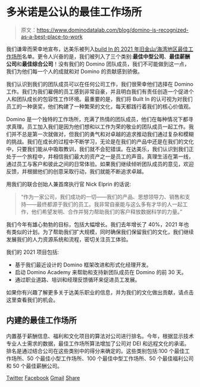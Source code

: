 # 多米诺是公认的最佳工作场所

> 原文：<https://www.dominodatalab.com/blog/domino-is-recognized-as-a-best-place-to-work>

我们谦卑而荣幸地宣布，达美乐被列入[build In 的 2021 年旧金山/海湾地区最佳工作场所](https://www.builtinsf.com/companies/best-places-to-work-san_francisco-2021#domino-data-lab)名单。更令人兴奋的是，我们被列入了三个类别:**最佳中型公司**、**最佳薪酬公司**和**最佳综合公司**！没有我们的 Domino 团队成员，我们不可能做到这一点，我们为他们每一个人的成就和对 Domino 的贡献感到骄傲。

我们认识到我们的团队成员可以在任何公司工作，我们很荣幸他们选择在 Domino 工作。我们为我们雇佣的员工感到非常自豪，并且明白我们有责任创造一个促进个人和团队成长的包容性工作环境。最重要的是，我们将 Built In 的认可视为对我们员工的一种褒奖，他们构建了一种繁荣的文化，每天都践行着我们的核心价值观。

Domino 是一个独特的工作场所，充满了热情的团队成员，他们在每种情况下都寻求真理。员工加入我们是因为他们想和以工作为荣的敬业的团队成员一起工作。我们并不总是第一次就做对，但我们的勇气和对卓越的追求推动我们通过复杂和模糊的挑战。我们在成长的过程中不断学习，无论是在我们的产品中还是在我们的文化中，只要我们能从中吸取教训，我们就不会犯错误。在达美乐，我们认识到我们正处于一个旅程中，并相信我们最大的资产之一是员工的声音。真理生活在第一线，通过员工与客户和彼此之间的日常体验。如果我们继续倾听团队成员的意见，欢迎反馈，并根据他们的创意采取行动，我们就能不断追求卓越。

用我们的联合创始人兼首席执行官 Nick Elprin 的话说:

> “作为一家公司，我们成功的一切——我们的产品、思想领导力、销售和支持——最终都源于我们的员工。我非常自豪能与这么多有才华的人一起工作，他们希望发明、合作并努力帮助我们的客户释放数据科学的力量。”

我们今年有雄心勃勃的目标，包括大幅增长。我们去年增长了 40%，2021 年也有类似的计划。为了帮助我们扩大规模，同时确保我们保留我们的文化，我们继续发展我们的人力资源系统和流程，密切关注员工体验。

我们的 2021 项目包括:

*   基于我们最近设计的 Domino 框架改进和形式化经理开发。
*   启动 Domino Academy 来帮助和支持新团队成员在 Domino 的前 30 天。
*   通过职业道路、培训和经理反馈循环来促进员工发展。

如果你有兴趣了解更多关于达美乐职业的信息，并为我们的文化做出贡献，请点击这里查看我们的机会。

## 内建的最佳工作场所

内置基于薪酬信息、福利和文化项目的算法对公司进行排名。今年，根据显示技术专业人士需求的数据，最佳工作场所算法增加了公司对 DEI 和远程文化的承诺。排名是通过结合公司在这些类别中的得分来确定的。这些类别包括:100 个最佳工作场所、50 个最佳小型工作场所、100 个最佳中型工作场所、50 个最佳福利公司和 50 个最佳薪酬公司。

[Twitter](/#twitter) [Facebook](/#facebook) [Gmail](/#google_gmail) [Share](https://www.addtoany.com/share#url=https%3A%2F%2Fwww.dominodatalab.com%2Fblog%2Fdomino-is-recognized-as-a-best-place-to-work%2F&title=Domino%20Is%20Recognized%20as%20a%20Best%20Place%20to%20Work)